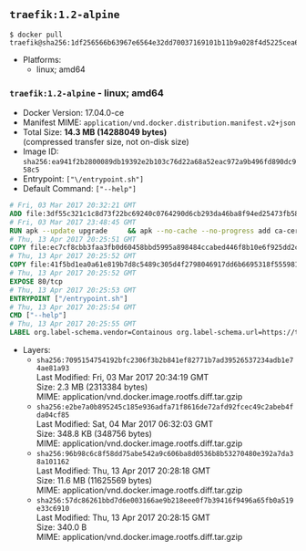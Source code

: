 ## `traefik:1.2-alpine`

```console
$ docker pull traefik@sha256:1df256566b63967e6564e32dd70037169101b11b9a028f4d5225cea62f7cc777
```

-	Platforms:
	-	linux; amd64

### `traefik:1.2-alpine` - linux; amd64

-	Docker Version: 17.04.0-ce
-	Manifest MIME: `application/vnd.docker.distribution.manifest.v2+json`
-	Total Size: **14.3 MB (14288049 bytes)**  
	(compressed transfer size, not on-disk size)
-	Image ID: `sha256:ea941f2b2800089db19392e2b103c76d22a68a52eac972a9b496fd890dc958c5`
-	Entrypoint: `["\/entrypoint.sh"]`
-	Default Command: `["--help"]`

```dockerfile
# Fri, 03 Mar 2017 20:32:21 GMT
ADD file:3df55c321c1c8d73f22bc69240c0764290d6cb293da46ba8f94ed25473fb5853 in / 
# Fri, 03 Mar 2017 23:48:45 GMT
RUN apk --update upgrade     && apk --no-cache --no-progress add ca-certificates     && rm -rf /var/cache/apk/*
# Thu, 13 Apr 2017 20:25:51 GMT
COPY file:ec7cf8cbb3faa3fb0d60458bbd5995a898484ccabed446f8b10e6f925dd2cead in /usr/local/bin/ 
# Thu, 13 Apr 2017 20:25:52 GMT
COPY file:41f5bd1ea0a61e819b7d8c5489c305d4f2798046917dd6b6695318f555981727 in / 
# Thu, 13 Apr 2017 20:25:52 GMT
EXPOSE 80/tcp
# Thu, 13 Apr 2017 20:25:53 GMT
ENTRYPOINT ["/entrypoint.sh"]
# Thu, 13 Apr 2017 20:25:54 GMT
CMD ["--help"]
# Thu, 13 Apr 2017 20:25:55 GMT
LABEL org.label-schema.vendor=Containous org.label-schema.url=https://traefik.io org.label-schema.name=Traefik org.label-schema.description=A modern reverse-proxy org.label-schema.version=v1.2.3 org.label-schema.docker.schema-version=1.0
```

-	Layers:
	-	`sha256:7095154754192bfc2306f3b2b841ef82771b7ad39526537234adb1e74ae81a93`  
		Last Modified: Fri, 03 Mar 2017 20:34:19 GMT  
		Size: 2.3 MB (2313384 bytes)  
		MIME: application/vnd.docker.image.rootfs.diff.tar.gzip
	-	`sha256:e2be7a0b895245c185e936adfa71f8616de72afd92fcec49c2abeb4fda04cf85`  
		Last Modified: Sat, 04 Mar 2017 06:32:03 GMT  
		Size: 348.8 KB (348756 bytes)  
		MIME: application/vnd.docker.image.rootfs.diff.tar.gzip
	-	`sha256:96b98c6c8f58dd75abe542a9c606ba8d0536b8b53270480e392a7da38a101162`  
		Last Modified: Thu, 13 Apr 2017 20:28:18 GMT  
		Size: 11.6 MB (11625569 bytes)  
		MIME: application/vnd.docker.image.rootfs.diff.tar.gzip
	-	`sha256:57dc86261bbd7d6e003166ae9b218eee0f7b39416f9496a65fb0a519e33c6910`  
		Last Modified: Thu, 13 Apr 2017 20:28:15 GMT  
		Size: 340.0 B  
		MIME: application/vnd.docker.image.rootfs.diff.tar.gzip
